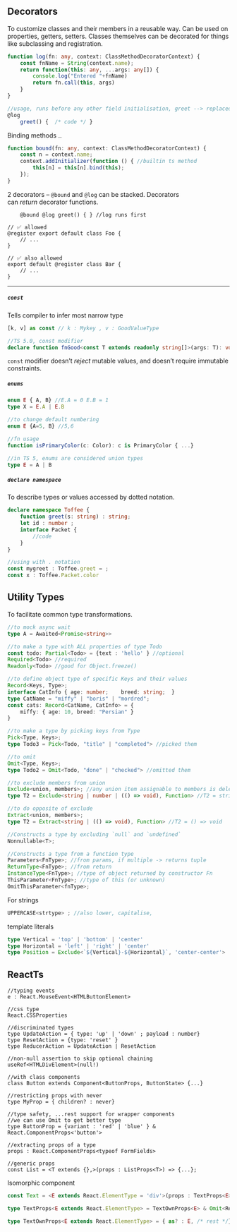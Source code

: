 ## Decorators

To customize classes and their members in a reusable way. Can be used on properties, getters, setters. Classes themselves can be decorated for things like subclassing and registration.

```ts
function log(fn: any, context: ClassMethodDecoratorContext) {
    const fnName = String(context.name);
    return function(this: any, ...args: any[]) {
        console.log("Entered "+fnName)
        return fn.call(this, args)
    }
}

//usage, runs before any other field initialisation, greet --> replaced by return of @log
@log
    greet() {  /* code */ }
```

Binding methods ..
```ts
function bound(fn: any, context: ClassMethodDecoratorContext) {
    const n = context.name;
    context.addInitializer(function () { //builtin ts method
        this[n] = this[n].bind(this);
    });
}
```

 2 decorators – `@bound` and `@log` can be stacked. Decorators can _return_ decorator functions.
```less
    @bound @log greet() { } //log runs first
```


```less
// ✅ allowed
@register export default class Foo {
    // ...
}

// ✅ also allowed
export default @register class Bar {
    // ...
}
```

---
##### `const`
Tells compiler to infer most narrow type
```ts
[k, v] as const // k : Mykey , v : GoodValueType

//TS 5.0, const modifier
declare function fnGood<const T extends readonly string[]>(args: T): void;
```

`const` modifier doesn’t _reject_ mutable values, and doesn’t require immutable constraints.

##### `enums`
```ts
enum E { A, B} //E.A = 0 E.B = 1
type X = E.A | E.B

//to change default numbering
enum E {A=5, B} //5,6

//fn usage
function isPrimaryColor(c: Color): c is PrimaryColor { ...}

//in TS 5, enums are considered union types
type E = A | B
```

##### `declare namespace`
To describe types or values accessed by dotted notation.
```ts
declare namespace Toffee {
	function greet(s: string) : string;
	let id : number ;
	interface Packet {
		//code
	}
}

//using with . notation
const mygreet : Toffee.greet = ;
const x : Toffee.Packet.color
```

## Utility Types

To facilitate common type transformations.
```ts
//to mock async wait
type A = Awaited<Promise<string>>

//to make a type with ALL properties of type Todo
const todo: Partial<Todo> = {text : 'hello' } //optional
Required<Todo> //required
Readonly<Todo> //good for Object.freeze()

//to define object type of specific Keys and their values
Record<Keys, Type>;
interface CatInfo { age: number;    breed: string;  }  
type CatName = "miffy" | "boris" | "mordred";  
const cats: Record<CatName, CatInfo> = {    
	miffy: { age: 10, breed: "Persian" }
}

//to make a type by picking keys from Type
Pick<Type, Keys>;
type Todo3 = Pick<Todo, "title" | "completed"> //picked them

//to omit
Omit<Type, Keys>;
type Todo2 = Omit<Todo, "done" | "checked"> //omitted them

//to exclude members from union
Exclude<union, members>; //any union item assignable to members is deleted
type T2 = Exclude<string | number | (() => void), Function> //T2 = string | number

//to do opposite of exclude
Extract<union, members>;
type T2 = Extract<string | (() => void), Function> //T2 = () => void

//Constructs a type by excluding `null` and `undefined`
Nonnullable<T>;

//Constructs a type from a function type
Parameters<FnType>; //from params, if multiple -> returns tuple
ReturnType<FnType>; //from return
InstanceType<FnType>; //type of object returned by constructor Fn
ThisParameter<FnType>; //type of this (or unknown)
OmitThisParameter<fnType>;
```

For strings
```ts
UPPERCASE<strtype> ; //also lower, capitalise,
```

template literals
```ts
type Vertical = 'top' | 'bottom' | 'center'
type Horizontal = 'left' | 'right' | 'center'
type Position = Exclude<`${Vertical}-${Horizontal}`, 'center-center'>
```
## ReactTs

```tsx
//typing events
e : React.MouseEvent<HTMLButtonElement>

//css type
React.CSSProperties

//discriminated types
type UpdateAction = { type: 'up' | 'down' ; payload : number}
type ResetAction = {type: 'reset' }
type ReducerAction = UpdateAction | ResetAction

//non-null assertion to skip optional chaining
useRef<HTMLDivElement>(null!) 

//with class components
class Button extends Component<ButtonProps, ButtonState> {...}

//restricting props with never
type MyProp = { children? : never}

//type safety, ...rest support for wrapper components
//we can use Omit to get better type
type ButtonProp = {variant : 'red' | 'blue' } & React.ComponentProps<'button'>

//extracting props of a type
props : React.ComponentProps<typeof FormFields>

//generic props
const List = <T extends {},>(props : ListProps<T>) => {...};
```

Isomorphic component
```ts
const Text = <E extends React.ElementType = 'div'>(props : TextProps<E>) => {}

type TextProps<E extends React.ElementType> = TextOwnProps<E> & Omit<React.ComponentProps<E>, keyof TextOwnProps<E>>

type TextOwnProps<E extends React.ElementType> = { as? : E, /* rest */}
```

